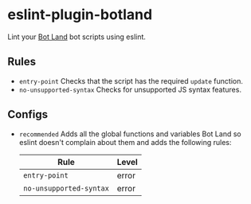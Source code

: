 # eslint-plugin-botland

Lint your [Bot Land](https://bot.land) bot scripts using eslint.

## Rules
- `entry-point`
  Checks that the script has the required `update` function.
- `no-unsupported-syntax`
  Checks for unsupported JS syntax features.

## Configs
- `recommended`
  Adds all the global functions and variables Bot Land so eslint doesn't complain
  about them and adds the following rules:

  | Rule | Level |
  |------|-------|
  | `entry-point` | error |
  | `no-unsupported-syntax` | error |
